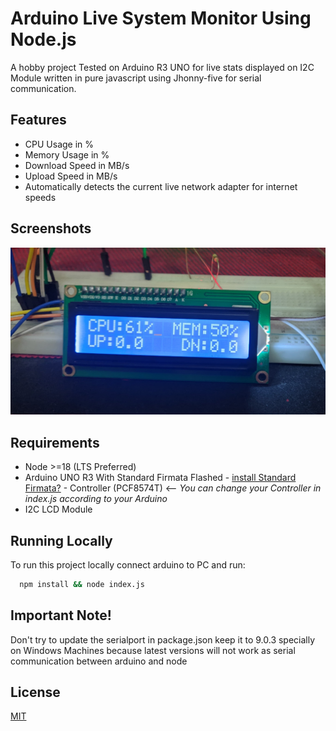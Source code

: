 
# Arduino Live System Monitor Using Node.js

A hobby project Tested on Arduino R3 UNO for live stats displayed on I2C Module written in pure javascript using Jhonny-five for serial communication.



## Features

- CPU Usage in %
- Memory Usage in %
- Download Speed in MB/s
- Upload Speed in MB/s
- Automatically detects the current live network adapter for internet speeds


## Screenshots

![App Screenshot](https://github.com/shehari007/node-arduino-system-monitor/blob/main/screenshots/ss1.jpg?raw=true)


## Requirements

- Node >=18 (LTS Preferred)
- Arduino UNO R3 With Standard Firmata Flashed - [install Standard Firmata?](https://www.instructables.com/Arduino-Installing-Standard-Firmata/) - Controller (PCF8574T) <-- _You can change your Controller in index.js according to your Arduino_
- I2C LCD Module
    
## Running Locally

To run this project locally connect arduino to PC and run:

```bash
  npm install && node index.js
```


## Important Note!

Don't try to update the serialport in package.json keep it to 9.0.3 specially on Windows Machines because latest versions will not work as serial communication between arduino and node


## License

[MIT](https://choosealicense.com/licenses/mit/)

